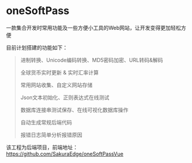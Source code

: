 # oneSoftPass
一款集合开发时常用功能及一些方便小工具的Web网站，让开发变得更加轻松方便

目前计划搭建的功能如下：

> 进制转换、Unicode编码转换、MD5密码加密、URL转码&解码
>
> 全球货币实时更新 & 实时汇率计算
>
> 常用网站收集、自定义网站存储
>
> Json文本初始化、正则表达式在线测试
>
> 数据库连接串测试保存、在线可视化数据库操作
>
> 自动生成常规后端代码
>
> 报错日志简单分析报错原因

该工程为后端项目，前端地址：https://github.com/SakuraEdge/oneSoftPassVue
